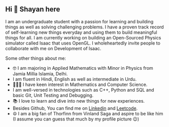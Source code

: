 ## Hi 👋 Shayan here
I am an undergraduate student with a passion for learning and building things as well as
solving challenging problems. I have a proven track record of self-learning new things
everyday and using them to build meaningful things for all. I am currently working on
building an Open-Sourced Physics simulator called Isaac that uses OpenGL. I wholeheartedly
invite people to collaborate with me on  Development of Isaac.

Some other things about me:

- 🤓 I am majoring in Applied Mathematics with Minor in Physics from Jamia Millia Islamia, Delhi.
- I am fluent in Hindi, English as well as intermediate in Urdu.
- 🧑🏻‍💻 I have keen interest in Mathematics and Computer Science.
- I am well-versed in technologies such as C++, Python and SQL and basic Git, Unit Testing and Debugging.
- 📚 I love to learn and dive into new things for new experiences.
- Besides Github, You can find me on [Linkedin](www.linkedin.com/in/mohammad-shayan) and [Leetcode](https://leetcode.com/u/likely-shayan/).
- ☮️ I am a big fan of Thorfinn from Vinland Saga and aspire to be like him (I assume you can guess that much by my profile picture 😉)

